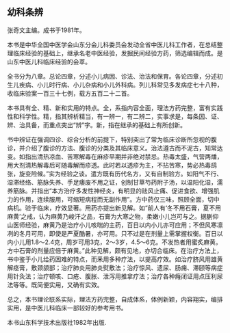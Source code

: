 ## 幼科条辨

张奇文主编。成书于1981年。

本书是中华全国中医学会山东分会儿科委员会发动全省中医儿科工作者，在总结整理临床经验的基础上，继承名老中医经验，发掘民间经验方药，筛选编辑而成。是山东中医儿科临床经验的会萃。

全书分为八章。总论四章，分述小儿病因、诊法、治法和保育。各论四章，分述初生儿疾病、小儿时行病、小儿杂病和小儿外科病。列儿科常见多发病症七十八种，收临床验案一百三十七例，载方五百二十二首。

本书具有全、精、新和实用的特点。全，系指内容全面，理法方药完整，富有实践性和科学性。精，指其辨析精当，有一辨一，有二辨二，实事求是，每条因、证、辨、治具备，而重点突出“辨”字。新，指在继承的基础上有所创新。

书中辨证在强调四诊、综合分析的前提下，特别突出了常为临床诊断所忽视的腹诊，并介绍了腹诊的方法、腹诊的分类及其临床意义。治法遵古而不泥古，知常达变。如指出清热凉血、苦寒解毒在麻疹早期并非绝对禁忌。热毒太盛，气营两燔，用大剂清热解毒后可随毒解而疹透。此时若以透疹为主，不拈苦寒，势必热毒鸱张，旋变险候。”实为经验之谈。遣方既有历代名方，又有自制验方。如阳气不行、湿滞经络、筋脉失养、手足痿废不用之证，创制甘草芍药附子汤，以温阳化湿，濡养筋脉。并指出“本方治疗多发性神经炎，有明显的祛风止痛、促进食欲、增强肌力的作用，连续服用，可缩短病程而无副作用”。方中药仅三味，照顾全面，切中病机。验于临床，疗效显著。用药亦提出新见解。如“前人有‘冬不用石膏，夏不用麻黄’之戒，认为麻黄乃峻汗之品，石膏为大寒之物，柔嫩小儿岂可与之。据蒯仰山医师经验，麻黄乃是治疗小儿咳喘的主药，百日以内小儿亦可应用；不但风寒凛冽的冬月可用，即使是严夏酷暑，亦可用。只不过是在剂量上需掌握权衡。百日以内小儿用1.8〜2.4克，周岁可用3克，2〜3岁，4.5〜6克。不发热者用蜜炙麻黄。方中石膏的剂量应倍于麻黄。”此种见解，颇有见地，亦切合临床。在治疗方法上，书中鉴于小儿给药困难的特点，而釆用多种疗法，以提高疗效。如治疗脐风用雄黄解痉膏，敷颈颌部；治疗肺炎用肺炎熨敷法；治疗惊风、遗尿、肠痈、滞颐等病症用针灸法；治疗顿咳、口疮、腹胀、泄泻用推拿疗法；治疗各种癃闭证用点压利尿法等等。既简便实用，又确有实效。

总之，本书理论联系实际，理法方药完整，自成体系，体例新颖，内容翔实，编排实用，是中医儿科临床一部较好的参考用书。

本书山东科学技术出版社1982年出版.

